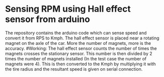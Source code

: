 # Sensing RPM using Hall effect sensor from arduino
The repository contains the arduino code which can sense speed and convert it from RPS to Kmph.
The hall effect sensor is placed near a rotating magnet on the axle of the car. More the number of magnets, more is the accuracy.
#Working:
  The hall effect sensor counts the number of times the magnets crosses the stationary sensor. This number is then divided by 2 times the number of magnets installed (In the test case the number of magnets were 4). This is then converted to the Kmph by multiplying it with the tire radius and the resultant speed is given on serial connection.

